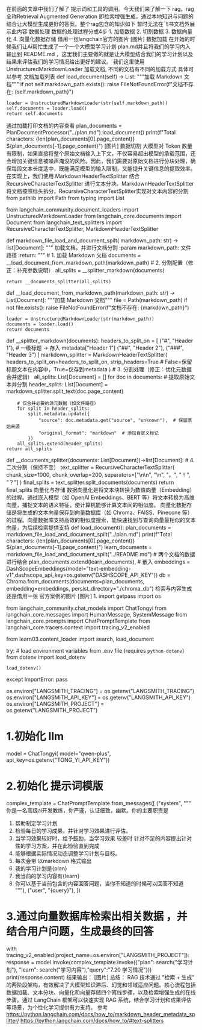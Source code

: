在前面的文章中我们了解了 提示词和工具的调用。今天我们来了解一下 rag。rag 全称Retrieval Augmented Generation 即检索增强生成，通过本地知识与问题的结合让大模型生成更好的答案。整个rag包含的知识如下
暂时无法在飞书文档外展示此内容
数据处理
  数据的处理过程分成4步
    1. 加载数据
    2. 切割数据
    3. 数据向量化
    4. 向量化数据存储
  借用一张langchain官方的图片
[图片]
数据加载
  在开始的时候我们让Ai帮忙生成了一个一个大模型学习计划 plan.md并且将我们的学习内入输出到 README.md
，这里我们主要做的就是让大模型结合我们的学习计划以及结果来评估我们的学习情况给出更好的建议。
  我们这里使用 UnstructuredMarkdownLoader 加载文档, 不同的文档有不同的加载方式 具体可以参考 文档加载列表
def load_document(self) -> List:
    """加载 Markdown 文档"""
    if not self.markdown_path.exists():
        raise FileNotFoundError(f"文档不存在: {self.markdown_path}")

    loader = UnstructuredMarkdownLoader(str(self.markdown_path))
    self.documents = loader.load()
    return self.documents
  通过加载打印文档的内容查看
plan_documents = PlanDocumentProcessor("../plan.md").load_document()
print(f"Total characters: {len(plan_documents[0].page_content)} ${plan_documents[-1].page_content}")
[图片]
数据切割
  大模型对 Token 数量有限制，如果直接将整个原始文档输入上下文，不仅容易超出模型的承载范围，还会增加关键信息被噪声淹没的风险。因此，我们需要对原始文档进行分块处理，确保每段文本长度适中，既能满足模型的输入限制，又能提升关键信息的提取效率。
  在实现上，我们使用 MarkdownHeaderTextSplitter 结合 RecursiveCharacterTextSplitter 进行文本分块。MarkdownHeaderTextSplitter将文档按照标头拆分，RecursiveCharacterTextSplitter实现对文本内容的分割
from pathlib import Path
from typing import List

from langchain_community.document_loaders import UnstructuredMarkdownLoader
from langchain_core.documents import Document
from langchain_text_splitters import RecursiveCharacterTextSplitter, MarkdownHeaderTextSplitter


def markdown_file_load_and_document_spilt(
        markdown_path: str) -> list[Document]:
    """
    加载文档，并进行文档分割
    :param markdown_path: 文件路径
    :return:
    """
    # 1. 加载 Markdown 文档
    documents = __load_document_from_markdown_path(markdown_path)
    # 2. 分割配置（修正：补充参数说明）
    all_splits = __splitter_markdown(documents)

    return __documents_splitter(all_splits)


def __load_document_from_markdown_path(markdown_path: str) -> List[Document]:
    """加载 Markdown 文档"""
    file = Path(markdown_path)
    if not file.exists():
        raise FileNotFoundError(f"文档不存在: {markdown_path}")

    loader = UnstructuredMarkdownLoader(str(markdown_path))
    documents = loader.load()
    return documents


def __splitter_markdown(documents):
    headers_to_split_on = [
        ("#", "Header 1"),  # 一级标题 → 存入 metadata["Header 1"]
        ("##", "Header 2"),
        ("###", "Header 3")
    ]
    markdown_splitter = MarkdownHeaderTextSplitter(
        headers_to_split_on=headers_to_split_on,
        strip_headers=True  # False=保留标题文本在内容中，True=仅存到metadata
    )
    # 3. 分割处理（修正：优化元数据合并逻辑）
    all_splits: List[Document] = []
    for doc in documents:
        # 提取原始文本并分割
        header_splits: List[Document] = markdown_splitter.split_text(doc.page_content)

        # 仅合并必要的源元数据（如文件路径）
        for split in header_splits:
            split.metadata.update({
                "source": doc.metadata.get("source", "unknown"),  # 保留原始来源
                "original_format": "markdown"  # 添加自定义标记
            })
        all_splits.extend(header_splits)
    return all_splits


def __documents_splitter(documents: List[Document])->list[Document]:
    # 4. 二次分割（保持不变）
    text_splitter = RecursiveCharacterTextSplitter(
        chunk_size=1000,
        chunk_overlap=200,
        separators=["\n\n", "\n", "。", "！", "？"]
    )
    final_splits = text_splitter.split_documents(documents)
    return final_splits
向量化与存储
  数据向量化是将文本块转换为数值向量（Embedding）的过程。通过嵌入模型（如 OpenAI Embeddings、BERT 等）将文本转换为高维向量，捕捉文本的语义特征，使计算机能够计算文本间的相似度。
  向量化数据存储是将生成的文本向量保存到向量数据库（如 Chroma、FAISS、Pinecone 等）的过程。向量数据库支持高效的相似度搜索，能快速找到与查询向量最相似的文本向量，为后续检索提供支持
def load_document():
    plan_documents = markdown_file_load_and_document_spilt("../plan.md")
    print(f"Total characters: {len(plan_documents[0].page_content)} ${plan_documents[-1].page_content}")
    learn_documents = markdown_file_load_and_document_spilt("../README.md")
    # 两个文档的数据进行结合
    plan_documents.extend(learn_documents),
    # 嵌入
    embeddings = DashScopeEmbeddings(model="text-embedding-v1",dashscope_api_key=os.getenv("DASHSCOPE_API_KEY"))
    db = Chroma.from_documents(documents=plan_documents, embedding=embeddings, persist_directory="./chroma_db")
检索与内容生成
还是借用一张 官方案例的图片
[图片]
1. 
import getpass
import os

from langchain_community.chat_models import ChatTongyi
from langchain_core.messages import HumanMessage, SystemMessage
from langchain_core.prompts import ChatPromptTemplate
from langchain_core.tracers.context import tracing_v2_enabled

from learn03.content_loader import search, load_document

try:
    # load environment variables from .env file (requires `python-dotenv`)
    from dotenv import load_dotenv

    load_dotenv()
except ImportError:
    pass

os.environ["LANGSMITH_TRACING"] = os.getenv("LANGSMITH_TRACING")
os.environ["LANGSMITH_API_KEY"] = os.getenv("LANGSMITH_API_KEY")
os.environ["LANGSMITH_PROJECT"] = os.getenv("LANGSMITH_PROJECT")

# 1.初始化 llm
model = ChatTongyi(
    model="qwen-plus",
    api_key=os.getenv("TONG_YI_API_KEY"))

# 2.初始化 提示词模版
complex_template = ChatPromptTemplate.from_messages([
    ("system", """
你是一名高级ai开发教练，你严谨，认证细致，幽默。你的主要职责是 
1. 帮助制定学习计划
2. 检验每日的学习成果，并针对学习效果进行评估。
3. 当学习效果较好时，给予鼓励，当学习效果 较差时 针对不足的内容提出针对性的学习方案，并在此检验直到完成
4. 能够根据实际情况动态调整学习计划与目标。
5. 每次会带 以markdown 格式输出
6. 我的学习计划是{plan}
7. 我当前的学习内容有{learn}
8. 你可以基于当前包含的内容回答问题，当你不知道的时候可以回答不知道
"""),
    ("user", "{query}"),
])

# 3.通过向量数据库检索出相关数据 ，并结合用户问题，生成最终的回答
with tracing_v2_enabled(project_name=os.environ["LANGSMITH_PROJECT"]):
    response = model.invoke(complex_template.invoke({"plan": search("学习计划"), "learn": search("学习内容"),"query":"7.20 学习情况"}))
    print(response.content)
结果输出：
[图片]
总结：
RAG 技术通过 "检索 + 生成" 的两阶段架构，有效解决了大模型知识滞后、幻觉和领域适应问题。核心流程包括数据加载、文本分块、向量化和向量存储四个离线步骤，以及检索增强生成的在线步骤。通过 LangChain 框架可以快速实现 RAG 系统，结合学习计划和成果评估等场景，为个性化学习提供有力支持。
参考
https://python.langchain.com/docs/how_to/markdown_header_metadata_splitter/
https://python.langchain.com/docs/how_to/#text-splitters
